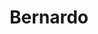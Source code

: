 ---
title: Bernardo
picture: /images/b/Bernardo.jpg
background: /images/fundos/gradient08.jpg
style: style-azul2
description: Significado do nome Bernardo
---